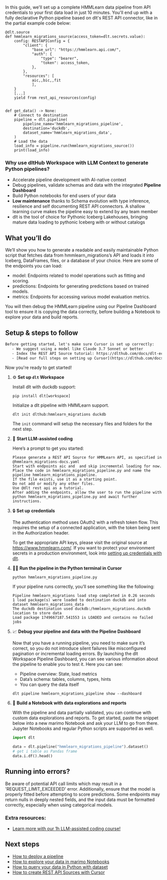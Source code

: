 In this guide, we'll set up a complete HMMLearn data pipeline from API credentials to your first data load in just 10 minutes. You'll end up with a fully declarative Python pipeline based on dlt's REST API connector, like in the partial example code below:

```python-outcome
@dlt.source
def hmmlearn_migrations_source(access_token=dlt.secrets.value):
    config: RESTAPIConfig = {
        "client": {
            "base_url": "https://hmmlearn.api.com/",
            "auth": {
                "type": "bearer",
                "token": access_token,
            },
        },
        "resources": [
            aic,,bic,,fit
            ],
    }
    [...]
    yield from rest_api_resources(config)


def get_data() -> None:
    # Connect to destination
    pipeline = dlt.pipeline(
        pipeline_name='hmmlearn_migrations_pipeline',
        destination='duckdb',
        dataset_name='hmmlearn_migrations_data', 
    )
    # Load the data
    load_info = pipeline.run(hmmlearn_migrations_source())
    print(load_info) 
```

### Why use dltHub Workspace with LLM Context to generate Python pipelines?

- Accelerate pipeline development with AI-native context
- Debug pipelines, validate schemas and data with the integrated **Pipeline Dashboard**
- Build Python notebooks for end users of your data
- **Low maintenance** thanks to Schema evolution with type inference, resilience and self documenting REST API connectors. A shallow learning curve makes the pipeline easy to extend by any team member
- dlt is the tool of choice for Pythonic Iceberg Lakehouses, bringing mature data loading to pythonic Iceberg with or without catalogs

## What you’ll do

We’ll show you how to generate a readable and easily maintainable Python script that fetches data from hmmlearn_migrations’s API and loads it into Iceberg, DataFrames, files, or a database of your choice. Here are some of the endpoints you can load:

- model: Endpoints related to model operations such as fitting and scoring.
- predictions: Endpoints for generating predictions based on trained models.
- metrics: Endpoints for accessing various model evaluation metrics.

You will then debug the HMMLearn pipeline using our Pipeline Dashboard tool to ensure it is copying the data correctly, before building a Notebook to explore your data and build reports.

## Setup & steps to follow

```default
Before getting started, let's make sure Cursor is set up correctly:
   - We suggest using a model like Claude 3.7 Sonnet or better
   - Index the REST API Source tutorial: https://dlthub.com/docs/dlt-ecosystem/verified-sources/rest_api/ and add it to context as **@dlt rest api**
   - [Read our full steps on setting up Cursor](https://dlthub.com/docs/dlt-ecosystem/llm-tooling/cursor-restapi#23-configuring-cursor-with-documentation)
```

Now you're ready to get started!

1. ⚙️ **Set up `dlt` Workspace**
    
    Install dlt with duckdb support:
    ```shell
    pip install dlt[workspace]
    ```

    Initialize a dlt pipeline with HMMLearn support.
    ```shell
    dlt init dlthub:hmmlearn_migrations duckdb
    ```

    The `init` command will setup the necessary files and folders for the next step.
    
2. 🤠 **Start LLM-assisted coding**
    
    Here’s a prompt to get you started:
    
    ```prompt
    Please generate a REST API Source for HMMLearn API, as specified in @hmmlearn_migrations-docs.yaml 
    Start with endpoints aic and  and skip incremental loading for now. 
    Place the code in hmmlearn_migrations_pipeline.py and name the pipeline hmmlearn_migrations_pipeline. 
    If the file exists, use it as a starting point. 
    Do not add or modify any other files. 
    Use @dlt rest api as a tutorial. 
    After adding the endpoints, allow the user to run the pipeline with python hmmlearn_migrations_pipeline.py and await further instructions.
    ```

    
3. 🔒 **Set up credentials** 
    
    The authentication method uses OAuth2 with a refresh token flow. This requires the setup of a connected application, with the token being sent in the Authorization header.
    
    To get the appropriate API keys, please visit the original source at https://www.hmmlearn.com/.
    If you want to protect your environment secrets in a production environment, look into [setting up credentials with dlt](https://dlthub.com/docs/walkthroughs/add_credentials).
    
4. 🏃‍♀️ **Run the pipeline in the Python terminal in Cursor**
    
    ```shell
    python hmmlearn_migrations_pipeline.py
    ```
    
    If your pipeline runs correctly, you’ll see something like the following:
    
    ```shell
    Pipeline hmmlearn_migrations load step completed in 0.26 seconds
    1 load package(s) were loaded to destination duckdb and into dataset hmmlearn_migrations_data
    The duckdb destination used duckdb:/hmmlearn_migrations.duckdb location to store data
    Load package 1749667187.541553 is LOADED and contains no failed jobs
    ```
    
5. 📈 **Debug your pipeline and data with the Pipeline Dashboard**

    Now that you have a running pipeline, you need to make sure it’s correct, so you do not introduce silent failures like misconfigured pagination or incremental loading errors. By launching the dlt Workspace Pipeline Dashboard, you can see various information about the pipeline to enable you to test it. Here you can see:
    - Pipeline overview: State, load metrics
    - Data’s schema: tables, columns, types, hints
    - You can query the data itself
    
    ```shell
    dlt pipeline hmmlearn_migrations_pipeline show --dashboard
    ```
    
6. 🐍 **Build a Notebook with data explorations and reports**

    With the pipeline and data partially validated, you can continue with custom data explorations and reports. To get started, paste the snippet below into a new marimo Notebook and ask your LLM to go from there. Jupyter Notebooks and regular Python scripts are supported as well.

    
    ```python
    import dlt

   data = dlt.pipeline("hmmlearn_migrations_pipeline").dataset()
   # get i table as Pandas frame
   data.i.df().head()
    ```

## Running into errors?

Be aware of potential API call limits which may result in a 'REQUEST_LIMIT_EXCEEDED' error. Additionally, ensure that the model is properly fitted before attempting to score predictions. Some endpoints may return nulls in deeply nested fields, and the input data must be formatted correctly, especially when using categorical models.

### Extra resources:

- [Learn more with our 1h LLM-assisted coding course!](https://www.youtube.com/watch?v=GGid70rnJuM)

## Next steps

- [How to deploy a pipeline](https://dlthub.com/docs/walkthroughs/deploy-a-pipeline)
- [How to explore your data in marimo Notebooks](https://dlthub.com/docs/general-usage/dataset-access/marimo)
- [How to query your data in Python with dataset](https://dlthub.com/docs/general-usage/dataset-access/dataset)
- [How to create REST API Sources with Cursor](https://dlthub.com/docs/dlt-ecosystem/llm-tooling/cursor-restapi)